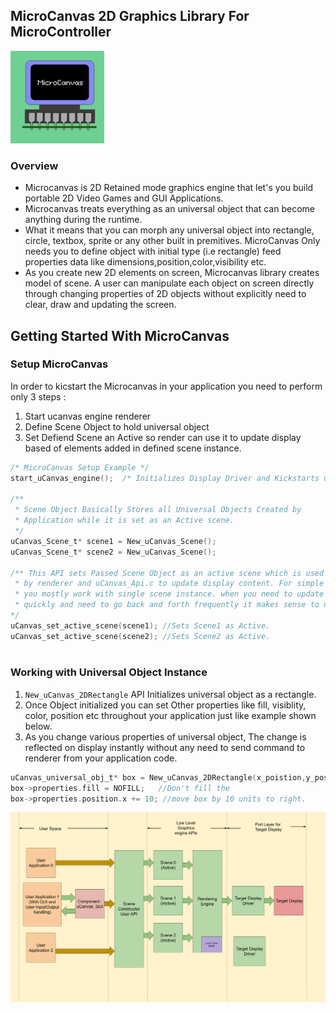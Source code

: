 ## MicroCanvas 2D Graphics Library For MicroController
![LOGO](images/ucanvas_logo.png)


### Overview
* Microcanvas is 2D Retained mode graphics engine that let's you build portable 2D Video Games and GUI Applications. 
* Microcanvas treats everything as an universal object that can become anything during the runtime.
* What it means that you can morph any universal object into rectangle, circle, textbox, sprite or any other built in premitives. MicroCanvas Only needs you to define object with initial type (i.e rectangle) feed properties data like dimensions,position,color,visibility etc.
* As you create new 2D elements on screen, Microcanvas library creates model of scene. A user can manipulate each object on screen directly through changing properties of 2D objects without explicitly need to clear, draw and updating the screen. 

## Getting Started With MicroCanvas

### Setup MicroCanvas 
In order to kicstart the Microcanvas in your application you need to perform only 3 steps : 
1. Start ucanvas engine renderer
2. Define Scene Object to hold universal object
3. Set Defiend Scene an Active so render can use it to update display based of elements added in defined scene instance.

```c
/* MicroCanvas Setup Example */
start_uCanvas_engine();  /* Initializes Display Driver and Kickstarts uCanvas Renderer Task. */

/**
 * Scene Object Basically Stores all Universal Objects Created by 
 * Application while it is set as an Active scene.
 */
uCanvas_Scene_t* scene1 = New_uCanvas_Scene(); 
uCanvas_Scene_t* scene2 = New_uCanvas_Scene(); 

/** This API sets Passed Scene Object as an active scene which is used
 * by renderer and uCanvas_Api.c to update display content. For simple applications
 * you mostly work with single scene instance. when you need to update content of display
 * quickly and need to go back and forth frequently it makes sense to use Multiple Scene Instances.
*/
uCanvas_set_active_scene(scene1); //Sets Scene1 as Active. 
uCanvas_set_active_scene(scene2); //Sets Scene2 as Active. 
    
```

### Working with Universal Object Instance
1. `New_uCanvas_2DRectangle` API Initializes universal object as a rectangle.
2. Once Object initialized you can set Other properties like fill, visiblity, color, position etc throughout your application just like example shown below. 
3. As you change various properties of universal object, The change is reflected on display instantly without any need to send command to renderer from your application code.  

```c
uCanvas_universal_obj_t* box = New_uCanvas_2DRectangle(x_poistion,y_position,height,width);
box->properties.fill = NOFILL;   //Don't fill the
box->properties.position.x += 10; //move box by 10 units to right.
```


![Structure of the MicroCanvas ](images/illustration-1.png)



